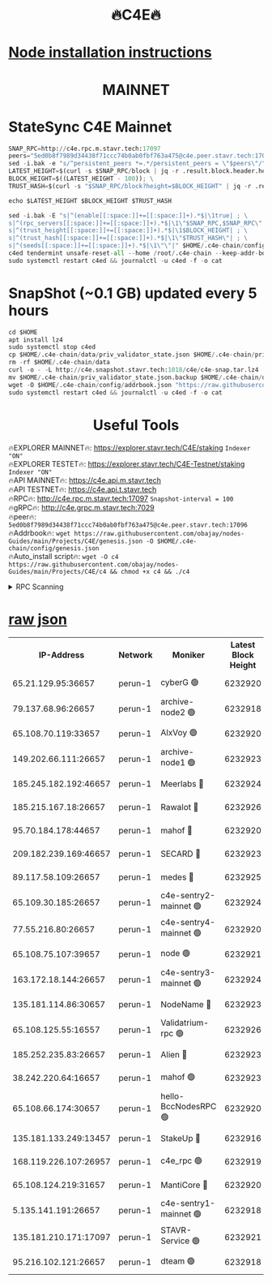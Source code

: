 <h1 align="center"> 🔥C4E🔥</h1>

[Node installation instructions](https://github.com/obajay/nodes-Guides/tree/main/Projects/C4E)
=

<h1 align="center"> MAINNET</h1>

# StateSync C4E Mainnet
```python
SNAP_RPC=http://c4e.rpc.m.stavr.tech:17097
peers="5ed0b8f7989d34438f71ccc74b0ab0fbf763a475@c4e.peer.stavr.tech:17096"
sed -i.bak -e "s/^persistent_peers *=.*/persistent_peers = \"$peers\"/" $HOME/.c4e-chain/config/config.toml
LATEST_HEIGHT=$(curl -s $SNAP_RPC/block | jq -r .result.block.header.height); \
BLOCK_HEIGHT=$((LATEST_HEIGHT - 100)); \
TRUST_HASH=$(curl -s "$SNAP_RPC/block?height=$BLOCK_HEIGHT" | jq -r .result.block_id.hash)

echo $LATEST_HEIGHT $BLOCK_HEIGHT $TRUST_HASH

sed -i.bak -E "s|^(enable[[:space:]]+=[[:space:]]+).*$|\1true| ; \
s|^(rpc_servers[[:space:]]+=[[:space:]]+).*$|\1\"$SNAP_RPC,$SNAP_RPC\"| ; \
s|^(trust_height[[:space:]]+=[[:space:]]+).*$|\1$BLOCK_HEIGHT| ; \
s|^(trust_hash[[:space:]]+=[[:space:]]+).*$|\1\"$TRUST_HASH\"| ; \
s|^(seeds[[:space:]]+=[[:space:]]+).*$|\1\"\"|" $HOME/.c4e-chain/config/config.toml
c4ed tendermint unsafe-reset-all --home /root/.c4e-chain --keep-addr-book
sudo systemctl restart c4ed && journalctl -u c4ed -f -o cat
```
# SnapShot (~0.1 GB) updated every 5 hours
```python
cd $HOME
apt install lz4
sudo systemctl stop c4ed
cp $HOME/.c4e-chain/data/priv_validator_state.json $HOME/.c4e-chain/priv_validator_state.json.backup
rm -rf $HOME/.c4e-chain/data
curl -o - -L http://c4e.snapshot.stavr.tech:1018/c4e/c4e-snap.tar.lz4 | lz4 -c -d - | tar -x -C $HOME/.c4e-chain --strip-components 2
mv $HOME/.c4e-chain/priv_validator_state.json.backup $HOME/.c4e-chain/data/priv_validator_state.json
wget -O $HOME/.c4e-chain/config/addrbook.json "https://raw.githubusercontent.com/obajay/nodes-Guides/main/Projects/C4E/addrbook.json"
sudo systemctl restart c4ed && journalctl -u c4ed -f -o cat
```
 <h1 align="center"> Useful Tools</h1>

🔥EXPLORER MAINNET🔥:  https://explorer.stavr.tech/C4E/staking            `Indexer "ON"` \
🔥EXPLORER TESTET🔥:   https://explorer.stavr.tech/C4E-Testnet/staking     `Indexer "ON"` \
🔥API MAINNET🔥:       https://c4e.api.m.stavr.tech \
🔥API TESTNET🔥:       https://c4e.api.t.stavr.tech \
🔥RPC🔥:               http://c4e.rpc.m.stavr.tech:17097                  `Snapshot-interval = 100` \
🔥gRPC🔥:              http://c4e.grpc.m.stavr.tech:7029 \
🔥peer🔥:              `5ed0b8f7989d34438f71ccc74b0ab0fbf763a475@c4e.peer.stavr.tech:17096` \
🔥Addrbook🔥:    ```wget https://raw.githubusercontent.com/obajay/nodes-Guides/main/Projects/C4E/genesis.json -O $HOME/.c4e-chain/config/genesis.json``` \
🔥Auto_install script🔥: ```wget -O c4 https://raw.githubusercontent.com/obajay/nodes-Guides/main/Projects/C4E/c4 && chmod +x c4 && ./c4```





<details>
<summary>RPC Scanning</summary>

<h2 align="center"> We scan nodes in real time every 4 hours. And we provide the final result of RPC endpoints.
We cannot influence the operation of these nodes in any way. </h2>


```python
If Voting Power is higher than 0 --> then the Node is a validator of the network and may be subject to attack and be a potential threat to the chain.
```
```python
We marked such validators with a red symbol
```

</details>

[raw json](https://rpc-check.c4e.stavr.tech/c4e/rpc-c4e-result.json)
=



<table><tr><th>IP-Address</th><th>Network</th><th>Moniker</th><th>Latest Block Height</th><th>Earliest Block Height</th><th>Catching Up</th><th>Tx Index</th><th>Voting Power</th><th>Scan Time</th></tr><tr><td>65.21.129.95:36657</td><td>perun-1</td><td>cyberG 🟢</td><td>6232920</td><td>0</td><td>False</td><td>on</td><td>0</td><td>2023-12-10T23:40:18.729232775UTC</td></tr><tr><td>79.137.68.96:26657</td><td>perun-1</td><td>archive-node2 🟢</td><td>6232918</td><td>1</td><td>False</td><td>on</td><td>0</td><td>2023-12-10T23:40:01.650674053UTC</td></tr><tr><td>65.108.70.119:33657</td><td>perun-1</td><td>AlxVoy 🟢</td><td>6232920</td><td>1</td><td>False</td><td>on</td><td>0</td><td>2023-12-10T23:40:18.037026578UTC</td></tr><tr><td>149.202.66.111:26657</td><td>perun-1</td><td>archive-node1 🟢</td><td>6232923</td><td>1</td><td>False</td><td>on</td><td>0</td><td>2023-12-10T23:40:34.777271925UTC</td></tr><tr><td>185.245.182.192:46657</td><td>perun-1</td><td>Meerlabs 🔴</td><td>6232924</td><td>1051501</td><td>False</td><td>on</td><td>493550</td><td>2023-12-10T23:40:40.244758594UTC</td></tr><tr><td>185.215.167.18:26657</td><td>perun-1</td><td>Rawalot 🔴</td><td>6232926</td><td>1090501</td><td>False</td><td>on</td><td>579034</td><td>2023-12-10T23:40:52.257909595UTC</td></tr><tr><td>95.70.184.178:44657</td><td>perun-1</td><td>mahof 🔴</td><td>6232920</td><td>2342001</td><td>False</td><td>off</td><td>1357006</td><td>2023-12-10T23:40:17.350540490UTC</td></tr><tr><td>209.182.239.169:46657</td><td>perun-1</td><td>SECARD 🔴</td><td>6232923</td><td>2616101</td><td>False</td><td>off</td><td>675729</td><td>2023-12-10T23:40:32.056009729UTC</td></tr><tr><td>89.117.58.109:26657</td><td>perun-1</td><td>medes 🔴</td><td>6232925</td><td>2826001</td><td>False</td><td>off</td><td>471345</td><td>2023-12-10T23:40:47.361652392UTC</td></tr><tr><td>65.109.30.185:26657</td><td>perun-1</td><td>c4e-sentry2-mainnet 🟢</td><td>6232924</td><td>5186001</td><td>False</td><td>on</td><td>0</td><td>2023-12-10T23:40:39.937119450UTC</td></tr><tr><td>77.55.216.80:26657</td><td>perun-1</td><td>c4e-sentry4-mainnet 🟢</td><td>6232920</td><td>5187001</td><td>False</td><td>on</td><td>0</td><td>2023-12-10T23:40:17.707231564UTC</td></tr><tr><td>65.108.75.107:39657</td><td>perun-1</td><td>node 🟢</td><td>6232921</td><td>5198801</td><td>False</td><td>on</td><td>0</td><td>2023-12-10T23:40:21.097071312UTC</td></tr><tr><td>163.172.18.144:26657</td><td>perun-1</td><td>c4e-sentry3-mainnet 🟢</td><td>6232924</td><td>5286001</td><td>False</td><td>on</td><td>0</td><td>2023-12-10T23:40:40.877622031UTC</td></tr><tr><td>135.181.114.86:30657</td><td>perun-1</td><td>NodeName 🔴</td><td>6232923</td><td>5508301</td><td>False</td><td>off</td><td>333717</td><td>2023-12-10T23:40:35.175958267UTC</td></tr><tr><td>65.108.125.55:16557</td><td>perun-1</td><td>Validatrium-rpc 🟢</td><td>6232926</td><td>5551301</td><td>False</td><td>on</td><td>0</td><td>2023-12-10T23:40:49.866057783UTC</td></tr><tr><td>185.252.235.83:26657</td><td>perun-1</td><td>Alien 🔴</td><td>6232923</td><td>5736001</td><td>False</td><td>on</td><td>380508</td><td>2023-12-10T23:40:35.474197362UTC</td></tr><tr><td>38.242.220.64:16657</td><td>perun-1</td><td>mahof 🟢</td><td>6232923</td><td>5980001</td><td>False</td><td>off</td><td>0</td><td>2023-12-10T23:40:32.339126150UTC</td></tr><tr><td>65.108.66.174:30657</td><td>perun-1</td><td>hello-BccNodesRPC 🟢</td><td>6232920</td><td>5985401</td><td>False</td><td>on</td><td>0</td><td>2023-12-10T23:40:18.383903234UTC</td></tr><tr><td>135.181.133.249:13457</td><td>perun-1</td><td>StakeUp 🔴</td><td>6232916</td><td>6015001</td><td>False</td><td>on</td><td>1357007</td><td>2023-12-10T23:39:54.758913703UTC</td></tr><tr><td>168.119.226.107:26957</td><td>perun-1</td><td>c4e_rpc 🟢</td><td>6232919</td><td>6132919</td><td>False</td><td>on</td><td>0</td><td>2023-12-10T23:40:10.418331286UTC</td></tr><tr><td>65.108.124.219:31657</td><td>perun-1</td><td>MantiCore 🔴</td><td>6232920</td><td>6132920</td><td>False</td><td>off</td><td>837572</td><td>2023-12-10T23:40:16.942160598UTC</td></tr><tr><td>5.135.141.191:26657</td><td>perun-1</td><td>c4e-sentry1-mainnet 🟢</td><td>6232918</td><td>6198001</td><td>False</td><td>on</td><td>0</td><td>2023-12-10T23:40:01.304242504UTC</td></tr><tr><td>135.181.210.171:17097</td><td>perun-1</td><td>STAVR-Service 🟢</td><td>6232921</td><td>6230101</td><td>False</td><td>on</td><td>0</td><td>2023-12-10T23:40:23.579922695UTC</td></tr><tr><td>95.216.102.121:26657</td><td>perun-1</td><td>dteam 🟢</td><td>6232918</td><td>6232001</td><td>False</td><td>on</td><td>0</td><td>2023-12-10T23:40:01.992836028UTC</td></tr></table>
